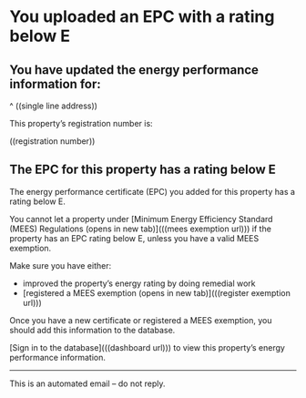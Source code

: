 # You uploaded an EPC with a rating below E
## You have updated the energy performance information for:
^ ((single line address))

This property’s registration number is:

((registration number))

## The EPC for this property has a rating below E

The energy performance certificate (EPC) you added for this property has a rating below E.

You cannot let a property under [Minimum Energy Efficiency Standard (MEES) Regulations (opens in new tab)](((mees exemption url))) if the property has an EPC rating below E, unless you have a valid MEES exemption.

Make sure you have either:
* improved the property’s energy rating by doing remedial work
* [registered a MEES exemption (opens in new tab)](((register exemption url)))

Once you have a new certificate or registered a MEES exemption, you should add this information to the database.

[Sign in to the database](((dashboard url))) to view this property’s energy performance information.

---
This is an automated email – do not reply.